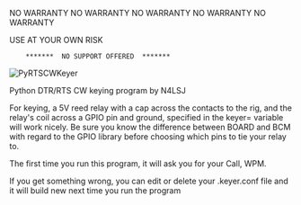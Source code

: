 
NO WARRANTY
NO WARRANTY
NO WARRANTY
NO WARRANTY
NO WARRANTY

USE AT YOUR OWN RISK

        *******  NO SUPPORT OFFERED  *******

![PyRTSCWKeyer](https://user-images.githubusercontent.com/76819904/107884149-3b71f680-6ec1-11eb-8583-aaaf06b33308.png)

Python DTR/RTS CW keying program by N4LSJ

For keying, a 5V reed relay with a cap across the contacts to
the rig, and the relay's coil across a GPIO pin and ground,
specified in the keyer= variable will work nicely.
Be sure you know the difference between BOARD and BCM with
regard to the GPIO library before choosing which pins to tie
your relay to.

The first time you run this program, it will ask you for your
Call, WPM.

If you get something wrong, you can edit or delete your .keyer.conf
file and it will build new next time you run the program


